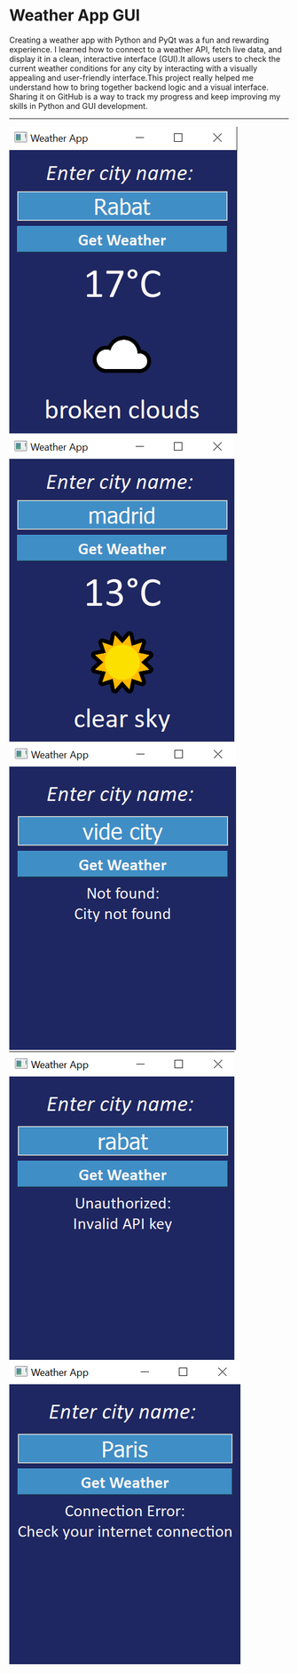 # Weather App GUI

Creating a weather app with Python and PyQt was a fun and rewarding experience. I learned how to connect to a weather API, fetch live data, and display it in a clean, interactive interface (GUI).It allows users to check the current weather conditions for any city by interacting with a visually appealing and user-friendly interface.This project really helped me understand how to bring together backend logic and a visual interface. Sharing it on GitHub is a way to track my progress and keep improving my skills in Python and GUI development.
<hr>

![image alt](https://github.com/BouglaceMarouane/Weather_app/blob/124e52e1ff53afd8cd829634b1ba49b9e8fc4a34/Screenshot%202025-02-24%20183358.png)<br>
![image alt](https://github.com/BouglaceMarouane/Weather_app/blob/124e52e1ff53afd8cd829634b1ba49b9e8fc4a34/Screenshot%202025-02-24%20183531.png)<br>
![image alt](https://github.com/BouglaceMarouane/Weather_app/blob/124e52e1ff53afd8cd829634b1ba49b9e8fc4a34/Screenshot%202025-02-24%20183626.png)<br>
![image alt](https://github.com/BouglaceMarouane/Weather_app/blob/124e52e1ff53afd8cd829634b1ba49b9e8fc4a34/Screenshot%202025-02-24%20183713.png)<br>
![image alt](https://github.com/BouglaceMarouane/Weather_app/blob/124e52e1ff53afd8cd829634b1ba49b9e8fc4a34/Screenshot%202025-02-24%20183800.png)<br>
